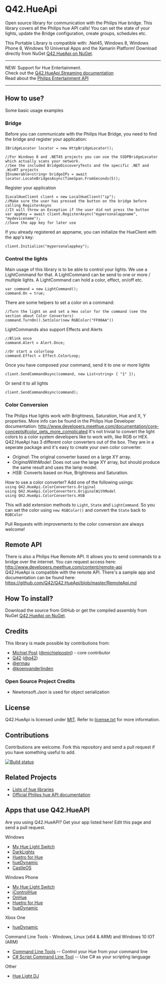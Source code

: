 Q42.HueApi
=========

Open source library for communication with the Philips Hue bridge.
This library covers all the Philips hue API calls! You can set the state of your lights, update the Bridge configuration, create groups, schedules etc.

This Portable Library is compatible with: .Net45, Windows 8, Windows Phone 8, Windows 10 Universal Apps and the Xamarin Platform!
Download directly from NuGet [Q42.HueApi on NuGet](https://nuget.org/packages/Q42.HueApi).

***
NEW: Support for Hue Entertainment.  
Check out the [Q42.HueApi.Streaming documentation](https://github.com/Q42/Q42.HueApi/blob/master/EntertainmentApi.md)   
Read about the [Philips Entertainment API](https://developers.meethue.com/entertainment-blog)
***

## How to use?
Some basic usage examples

### Bridge
Before you can communicate with the Philips Hue Bridge, you need to find the bridge and register your application:

	IBridgeLocator locator = new HttpBridgeLocator();
	
	//For Windows 8 and .NET45 projects you can use the SSDPBridgeLocator which actually scans your network. 
	//See the included BridgeDiscoveryTests and the specific .NET and .WinRT projects
    IEnumerable<string> bridgeIPs = await locator.LocateBridgesAsync(TimeSpan.FromSeconds(5));
	
Register your application
	
	ILocalHueClient client = new LocalHueClient("ip");
	//Make sure the user has pressed the button on the bridge before calling RegisterAsync
	//It will throw an Exception if the user did not press the button
	var appKey = await client.RegisterAsync("mypersonalappname", "mydevicename");
	//Save the app key for later use
	
If you already registered an appname, you can initialize the HueClient with the app's key:	

	client.Initialize("mypersonalappkey");

### Control the lights
Main usage of this library is to be able to control your lights. We use a LightCommand for that. A LightCommand can be send to one or more / multiple lights. A LightCommand can hold a color, effect, on/off etc.

	var command = new LightCommand();
	command.On = true;
	
There are some helpers to set a color on a command:
	
	//Turn the light on and set a Hex color for the command (see the section about Color Converters)
    command.TurnOn().SetColor(new RGBColor("FF00AA"))
	
LightCommands also support Effects and Alerts

	//Blink once
	command.Alert = Alert.Once;
	
	//Or start a colorloop
	command.Effect = Effect.ColorLoop;
	
Once you have composed your command, send it to one or more lights

	client.SendCommandAsync(command, new List<string> { "1" });
	
Or send it to all lights

	client.SendCommandAsync(command);

### Color Conversion
The Philips Hue lights work with Brightness, Saturation, Hue and X, Y properties. More info can be found in the Philips Hue Developer documentation: http://www.developers.meethue.com/documentation/core-concepts#color_gets_more_complicated
It's not trivial to convert the light colors to a color system developers like to work with, like RGB or HEX. Q42.HueApi has 3 different color converters out of the box. They are in a seperate package and it's easy to create your own color converter.
 - *Original*:  The original converter based on a large XY array.
 - *OriginalWithModel*: Does not use the large XY array, but should produce the same result and uses the lamp model.
 - *HSB*: Converts based on Hue, Brightness and Saturation.

 How to use a color converter?
 Add one of the following usings:  
 `using Q42.HueApi.ColorConverters.Original`  
 `using Q42.HueApi.ColorConverters.OriginalWithModel`  
 `using Q42.HueApi.ColorConverters.HSB`  

 This will add extension methods to `Light`, `State` and `LightCommand`. So you can set the color using `new RGBColor()` and convert the `State` back to `RGBColor`

 Pull Requests with improvements to the color conversion are always welcome! 
 
	
## Remote API
There is also a Philips Hue Remote API. It allows you to send commands to a bridge over the internet. You can request access here: http://www.developers.meethue.com/content/remote-api  
Q42.HueApi is compatible with the remote API.  There's a sample app and documentation can be found here:
https://github.com/Q42/Q42.HueApi/blob/master/RemoteApi.md

## How To install?
Download the source from GitHub or get the compiled assembly from NuGet [Q42.HueApi on NuGet](https://nuget.org/packages/Q42.HueApi).

## Credits
This library is made possible by contributions from:
* [Michiel Post](http://www.michielpost.nl) ([@michielpostnl](http://twitter.com/michielpostnl)) - core contributor
* [Q42](http://www.q42.nl) ([@q42](http://twitter.com/q42))
* [@ermau](https://github.com/ermau)
* [@koenvanderlinden](https://github.com/koenvanderlinden)

### Open Source Project Credits

* Newtonsoft.Json is used for object serialization

## License

Q42.HueApi is licensed under [MIT](http://www.opensource.org/licenses/mit-license.php "Read more about the MIT license form"). Refer to [license.txt](https://github.com/Q42/Q42.HueApi/blob/master/LICENSE.txt) for more information.

## Contributions

Contributions are welcome. Fork this repository and send a pull request if you have something useful to add.

[![Build status](https://ci.appveyor.com/api/projects/status/k12ortcvy3t5bmy7)](https://ci.appveyor.com/project/michielpost/q42-hueapi)


## Related Projects

* [Lists of hue libraries](https://github.com/Q42/hue-libs)
* [Official Philips hue API documentation](http://developers.meethue.com)


## Apps that use Q42.HueAPI
Are you using Q42.HueAPI? Get your app listed here! Edit this page and send a pull request.

Windows
* [My Hue Light Switch](http://apps.microsoft.com/windows/app/my-hue-light-switch/1193bff8-dec8-4997-82e3-a0f9aedacbb2)
* [DarkLights](http://apps.microsoft.com/windows/app/09fb8d8b-cefc-4215-b3b2-a87a483d6690)
* [Huetro for Hue](http://apps.microsoft.com/windows/app/33553060-d57c-467d-8348-5e88071360c5)
* [hueDynamic](https://www.microsoft.com/store/apps/9nblggh42jgb)
* [CastleOS](http://www.CastleOS.com/)

Windows Phone
* [My Hue Light Switch](http://www.windowsphone.com/s?appid=669c9e16-b417-43c6-b0cc-724e8dfd5866)
* [iControlHue](http://www.windowsphone.com/s?appid=f1b2bcb5-82e4-4a04-9894-c9e08b85a55d)
* [OnHue](http://www.windowsphone.com/s?appid=37d7f4dc-8520-4fa8-9b27-46531c34dd60)
* [Huetro for Hue](http://www.windowsphone.com/s?appid=f14faa22-179d-42e4-99ca-88b44d10449b)
* [hueDynamic](https://www.microsoft.com/store/apps/9nblggh42jgb)

Xbox One
* [hueDynamic](https://www.microsoft.com/store/apps/9nblggh42jgb)

Command Line Tools - Windows, Linux (x64 & ARM) and Windows 10 IOT (ARM)
* [Command Line Tools](https://github.com/DigitalNut/HueCmdNetCore)  -- Control your Hue from your command line
* [C# Script Command Line Tool](https://github.com/DigitalNut/HueScript)  -- Use C# as your scripting language

Other
* [Hue Light DJ](https://github.com/michielpost/HueLightDJ)
